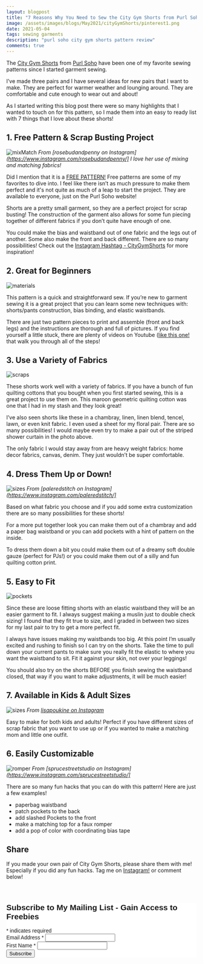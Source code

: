 ```yaml
---
layout: blogpost
title: "7 Reasons Why You Need to Sew the City Gym Shorts from Purl Soho: Pattern Review"
image: /assets/images/blogs/May2021/cityGymShorts/pinterest1.png
date: 2021-05-04
tags: sewing garments
description: "purl soho city gym shorts pattern review"
comments: true
---
```

The [City Gym Shorts](https://www.purlsoho.com/create/2015/03/27/city-gym-shorts-in-lana-cotta-canberra/) from [Purl Soho](https://www.purlsoho.com) have been one of my favorite sewing patterns since I started garment sewing.

I’ve made three pairs and I have several ideas for new pairs that I want to make. They are perfect for warmer weather and lounging around. They are comfortable and cute enough to wear out and about! 

As I started writing this blog post there were so many highlights that I wanted to touch on for this pattern, so I made them into an easy to ready list with 7 things that I love about these shorts!

## 1. Free Pattern & Scrap Busting Project

![mixMatch](/assets/images/blogs/May2021/cityGymShorts/mixMatch.jpg)
*From [rosebudandpenny on Instagram](https://www.instagram.com/rosebudandpenny/] I love her use of mixing and matching fabrics!*

Did I mention that it is a [FREE PATTERN!](https://www.purlsoho.com/create/2015/03/27/city-gym-shorts-in-lana-cotta-canberra/) Free patterns are some of my favorites to dive into. I feel like there isn’t as much pressure to make them perfect and it's not quite as much of a leap to start the project. They are available to everyone, just on the Purl Soho website!

Shorts are a pretty small garment, so they are a perfect project for scrap busting! The construction of the garment also allows for some fun piecing together of different fabrics if you don’t quite have enough of one. 

You could make the bias and waistband out of one fabric and the legs out of another. Some also make the front and back different. There are so many possibilities! Check out the [Instagram Hashtag - CityGymShorts](https://www.instagram.com/explore/tags/citygymshorts/) for more inspiration!

## 2. Great for Beginners

![materials](/assets/images/blogs/May2021/cityGymShorts/materials.jpg)

This pattern is a quick and straightforward sew. If you’re new to garment sewing it is a great project that you can learn some new techniques with: shorts/pants construction, bias binding, and elastic waistbands.

There are just two pattern pieces to print and assemble (front and back legs) and the instructions are thorough and full of pictures. If you find yourself a little stuck, there are plenty of videos on Youtube ([like this one!](https://www.youtube.com/watch?v=NZcTaanxXhc) that walk you through all of the steps!

## 3. Use a Variety of Fabrics

![scraps](/assets/images/blogs/May2021/cityGymShorts/scraps.jpg)

These shorts work well with a variety of fabrics. If you have a bunch of fun quilting cottons that you bought when you first started sewing, this is a great project to use them on. This maroon geometric quilting cotton was one that I had in my stash and they look great!

I’ve also seen shorts like these in a chambray, linen, linen blend, tencel, lawn, or even knit fabric. I even used a sheet for my floral pair. There are so many possibilities! I would maybe even try to make a pair out of the striped shower curtain in the photo above.

The only fabric I would stay away from are heavy weight fabrics: home decor fabrics, canvas, denim. They just wouldn’t be super comfortable.

## 4. Dress Them Up or Down!

![sizes](/assets/images/blogs/May2021/cityGymShorts/dressUp.jpg)
*From [paleredstitch on Instagram](https://www.instagram.com/paleredstitch/]*

Based on what fabric you choose and if you add some extra customization there are so many possibilities for these shorts!

For a more put together look you can make them out of a chambray and add a paper bag waistband or you can add pockets with a hint of pattern on the inside. 

To dress them down a bit you could make them out of a dreamy soft double gauze (perfect for PJs!) or you could make them out of a silly and fun quilting cotton print. 

## 5. Easy to Fit

![pockets](/assets/images/blogs/May2021/cityGymShorts/pockets.jpg)

Since these are loose fitting shorts with an elastic waistband they will be an easier garment to fit. I always suggest making a muslin just to double check sizing! I found that they fit true to size, and I graded in between two sizes for my last pair to try to get a more perfect fit.

I always have issues making my waistbands too big. At this point I’m usually excited and rushing to finish so I can try on the shorts. Take the time to pull down your current pants to make sure you really fit the elastic to where you want the waistband to sit. Fit it against your skin, not over your leggings!

You should also try on the shorts BEFORE you finish sewing the waistband closed, that way if you want to make adjustments, it will be much easier!

## 7. Available in Kids & Adult Sizes

![sizes](/assets/images/blogs/May2021/cityGymShorts/sizes.jpg)
*From [lisapoukine on Instagram](https://www.instagram.com/lisapoukine/)*

Easy to make for both kids and adults! Perfect if you have different sizes of scrap fabric that you want to use up or if you wanted to make a matching mom and little one outfit. 

## 6. Easily Customizable

![romper](/assets/images/blogs/May2021/cityGymShorts/romper.jpg)
*From [sprucestreetstudio on Instagram](https://www.instagram.com/sprucestreetstudio/]*

There are so many fun hacks that you can do with this pattern! Here are just a few examples!

* paperbag waistband 
* patch pockets to the back
* add slashed Pockets to the front
* make a matching top for a faux romper
* add a pop of color with coordinating bias tape

## Share

If you made your own pair of City Gym Shorts, please share them with me! Especially if you did any fun hacks. Tag me on [Instagram!](https://www.instagram.com/joyberrystudios/) or comment below!


<br>

<!-- Begin Mailchimp Signup Form -->
<link href="//cdn-images.mailchimp.com/embedcode/classic-10_7.css" rel="stylesheet" type="text/css">
<style type="text/css">
    #mc_embed_signup{background:#fff; clear:left; font:14px Helvetica,Arial,sans-serif; }
    /* Add your own Mailchimp form style overrides in your site stylesheet or in this style block.
       We recommend moving this block and the preceding CSS link to the HEAD of your HTML file. */
</style>
<div id="mc_embed_signup">
<form action="https://Joyberrystudios.us1.list-manage.com/subscribe/post?u=eca5a397f2fb0d58dcb66315c&amp;id=99d28d5b5c" method="post" id="mc-embedded-subscribe-form" name="mc-embedded-subscribe-form" class="validate" target="_blank" novalidate>
    <div id="mc_embed_signup_scroll">
    <h2>Subscribe to My Mailing List - Gain Access to Freebies</h2>
<div class="indicates-required"><span class="asterisk">*</span> indicates required</div>
<div class="mc-field-group">
    <label for="mce-EMAIL">Email Address  <span class="asterisk">*</span>
</label>
    <input type="email" value="" name="EMAIL" class="required email" id="mce-EMAIL">
</div>
<div class="mc-field-group">
    <label for="mce-FNAME">First Name  <span class="asterisk">*</span>
</label>
    <input type="text" value="" name="FNAME" class="required" id="mce-FNAME">
</div>
    <div id="mce-responses" class="clear">
        <div class="response" id="mce-error-response" style="display:none"></div>
        <div class="response" id="mce-success-response" style="display:none"></div>
    </div>    <!-- real people should not fill this in and expect good things - do not remove this or risk form bot signups-->
    <div style="position: absolute; left: -5000px;" aria-hidden="true"><input type="text" name="b_eca5a397f2fb0d58dcb66315c_99d28d5b5c" tabindex="-1" value=""></div>
    <div class="clear"><input type="submit" value="Subscribe" name="subscribe" id="mc-embedded-subscribe" class="button"></div>
    </div>
</form>
</div>
<script type='text/javascript' src='//s3.amazonaws.com/downloads.mailchimp.com/js/mc-validate.js'></script><script type='text/javascript'>(function($) {window.fnames = new Array(); window.ftypes = new Array();fnames[0]='EMAIL';ftypes[0]='email';fnames[1]='FNAME';ftypes[1]='text';fnames[2]='LNAME';ftypes[2]='text';fnames[3]='ADDRESS';ftypes[3]='address';fnames[4]='PHONE';ftypes[4]='phone';fnames[5]='BIRTHDAY';ftypes[5]='birthday';fnames[6]='OPTIN';ftypes[6]='text';}(jQuery));var $mcj = jQuery.noConflict(true);</script>
<!--End mc_embed_signup-->

<br>
<br>
